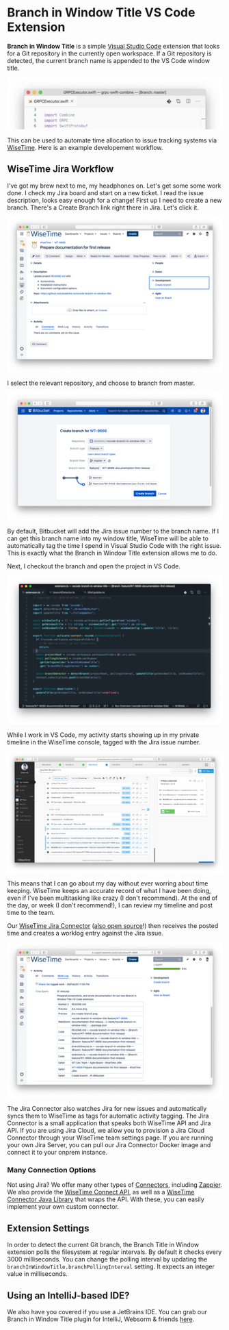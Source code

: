 # Branch in Window Title VS Code Extension

**Branch in Window Title** is a simple [Visual Studio Code](https://code.visualstudio.com) extension that looks for a Git repository in the currently open workspace. If a Git repository is detected, the current branch name is appended to the VS Code window title.

![VS Code Window Title](doc/resources/window-title.png)

This can be used to automate time allocation to issue tracking systems via [WiseTime](https://wisetime.com). Here is an example developement workflow.

## WiseTime Jira Workflow

I've got my brew next to me, my headphones on. Let's get some some work done. I check my Jira board and start on a new ticket. I read the issue description, looks easy enough for a change! First up I need to create a new branch. There's a Create Branch link right there in Jira. Let's click it.

![Jira Issue](doc/resources/jira-issue.png)

I select the relevant repository, and choose to branch from master.

![Create Git Branch from Jira](doc/resources/jira-create-branch.png)

By default, Bitbucket will add the Jira issue number to the branch name. If I can get this branch name into my window title, WiseTime will be able to automatically tag the time I spend in Visual Studio Code with the right issue. This is exactly what the Branch in Window Title extension allows me to do.

Next, I checkout the branch and open the project in VS Code.

![Git Branch in VS Code Window Title](doc/resources/vscode-branch-in-window-title.png)

While I work in VS Code, my activity starts showing up in my private timeline in the WiseTime console, tagged with the Jira issue number.

![Time Automatically Tagged in WiseTime Console](doc/resources/wisetime-console.png)

This means that I can go about my day without ever worring about time keeping. WiseTime keeps an accurate record of what I have been doing, even if I've been multitasking like crazy (I don't recommend). At the end of the day, or week (I don't recommend!), I can review my timeline and post time to the team.

Our [WiseTime Jira Connector](https://wisetime.com/jira/) ([also open source](https://github.com/wisetime-io/wisetime-jira-connector)!) then receives the posted time and creates a worklog entry against the Jira issue.

![Time Posted to Jira Worklog](doc/resources/jira-worklog.png)

The Jira Connector also watches Jira for new issues and automatically syncs them to WiseTime as tags for automatic activity tagging. The Jira Connector is a small application that speaks both WiseTime API and Jira API. If you are using Jira Cloud, we allow you to provision a Jira Cloud Connector through your WiseTime team settings page. If you are running your own Jira Server, you can pull our Jira Connector Docker image and connect it to your onprem instance.

### Many Connection Options

Not using Jira? We offer many other types of [Connectors](https://wisetime.com/connectors/), including [Zappier](https://wisetime.com/zapier/). We also provide the [WiseTime Connect API](https://wisetime.com/docs/connect/), as well as a [WiseTime Connector Java Library](https://github.com/wisetime-io/wisetime-connector-java) that wraps the API. With these, you can easily implement your own custom connector.

## Extension Settings

In order to detect the current Git branch, the Branch Title in Window extension polls the filesystem at regular intervals. By default it checks every 3000 milliseconds. You can change the polling interval by updating the `branchInWindowTitle.branchPollingInterval` setting. It expects an integer value in milliseconds.

## Using an IntelliJ-based IDE?

We also have you covered if you use a JetBrains IDE. You can grab our Branch in Window Title plugin for IntelliJ, Websorm & friends [here](https://plugins.jetbrains.com/plugin/9675-branch-in-window-title).
